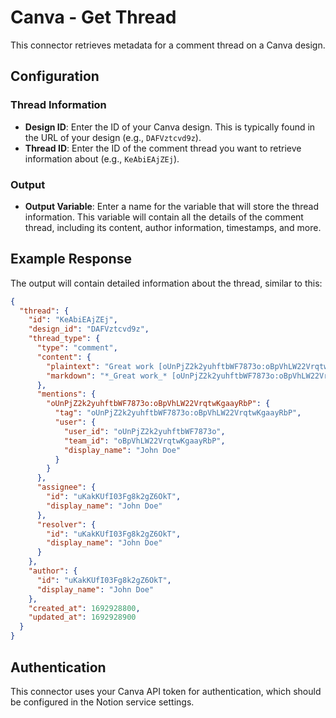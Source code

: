 # Canva - Get Thread

This connector retrieves metadata for a comment thread on a Canva design.

## Configuration

### Thread Information

- **Design ID**: Enter the ID of your Canva design. This is typically found in the URL of your design (e.g., `DAFVztcvd9z`).
- **Thread ID**: Enter the ID of the comment thread you want to retrieve information about (e.g., `KeAbiEAjZEj`).

### Output

- **Output Variable**: Enter a name for the variable that will store the thread information. This variable will contain all the details of the comment thread, including its content, author information, timestamps, and more.

## Example Response

The output will contain detailed information about the thread, similar to this:

```json
{
  "thread": {
    "id": "KeAbiEAjZEj",
    "design_id": "DAFVztcvd9z",
    "thread_type": {
      "type": "comment",
      "content": {
        "plaintext": "Great work [oUnPjZ2k2yuhftbWF7873o:oBpVhLW22VrqtwKgaayRbP]!",
        "markdown": "*_Great work_* [oUnPjZ2k2yuhftbWF7873o:oBpVhLW22VrqtwKgaayRbP]!"
      },
      "mentions": {
        "oUnPjZ2k2yuhftbWF7873o:oBpVhLW22VrqtwKgaayRbP": {
          "tag": "oUnPjZ2k2yuhftbWF7873o:oBpVhLW22VrqtwKgaayRbP",
          "user": {
            "user_id": "oUnPjZ2k2yuhftbWF7873o",
            "team_id": "oBpVhLW22VrqtwKgaayRbP",
            "display_name": "John Doe"
          }
        }
      },
      "assignee": {
        "id": "uKakKUfI03Fg8k2gZ6OkT",
        "display_name": "John Doe"
      },
      "resolver": {
        "id": "uKakKUfI03Fg8k2gZ6OkT",
        "display_name": "John Doe"
      }
    },
    "author": {
      "id": "uKakKUfI03Fg8k2gZ6OkT",
      "display_name": "John Doe"
    },
    "created_at": 1692928800,
    "updated_at": 1692928900
  }
}
```

## Authentication

This connector uses your Canva API token for authentication, which should be configured in the Notion service settings.